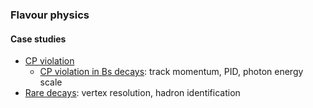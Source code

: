 ### Flavour physics

#### Case studies
- [CP violation](https://indico.cern.ch/event/951830/contributions/4128388/attachments/2151821/3628338/Case_studies_HFlavours_FCC_CPV.pdf)
  - [CP violation in Bs decays](cpv): track momentum, PID, photon energy scale
- [Rare decays](https://indico.cern.ch/event/951830/contributions/4128392/attachments/2151825/3628342/Case_studies_HFlavours_FCC_raredecays.pdf): vertex resolution, hadron identification

